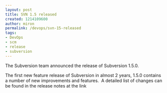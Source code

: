 ```yaml
---
layout: post
title: SVN 1.5 released
created: 1214109600
author: miron
permalink: /devops/svn-15-released
tags:
- DevOps
- scm
- release
- subversion
---
```

<p><span id="thmr_42" class="thmr_call"><span id="thmr_6" class="thmr_call">The Subversion team&nbsp;announced the release of Subversion 1.5.0. </span></span></p><p><span id="thmr_42" class="thmr_call"><span id="thmr_6" class="thmr_call">The first new feature release of Subversion in almost 2 years, 1.5.0 contains a number of new improvements and features.&nbsp; A detailed list of changes can be found in the release notes at the link<br /></span></span></p>
